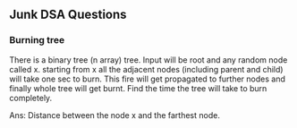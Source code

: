 ## Junk DSA Questions

### Burning tree

There is a binary tree (n array) tree. Input will be root and any random node called x. 
starting from x all the adjacent nodes (including parent and child) will take one sec to burn. This fire will get propagated to further nodes and finally whole tree will get burnt. 
Find the time the tree will take to burn completely.


Ans: Distance between the node x and the farthest node.


